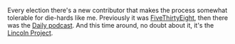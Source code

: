 Every election there's a new contributor that makes the process somewhat tolerable for die-hards like me. Previously it was <a href="https://fivethirtyeight.com/">FiveThirtyEight</a>, then there was the <a href="https://www.nytimes.com/column/the-daily">Daily podcast</a>. And  this time around, no doubt about it, it's the <a href="https://www.youtube.com/channel/UCpYCxV51bykhMY-wSUozQRg">Lincoln Project</a>.
